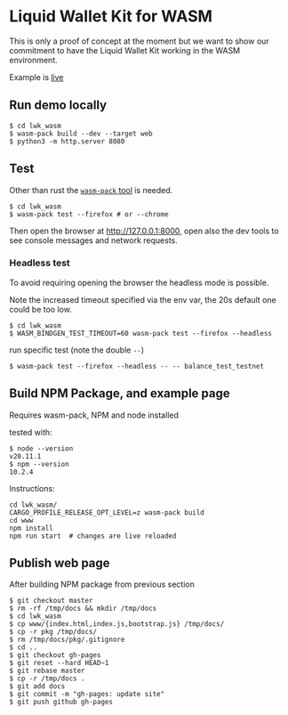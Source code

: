 
# Liquid Wallet Kit for WASM

This is only a proof of concept at the moment but we want to show our commitment to have the 
Liquid Wallet Kit working in the WASM environment.

Example is [live](https://blockstream.github.io/lwk/)

## Run demo locally

```shell
$ cd lwk_wasm
$ wasm-pack build --dev --target web
$ python3 -m http.server 8080
```

## Test

Other than rust the [`wasm-pack` tool](https://rustwasm.github.io/wasm-pack/installer/) is needed.

```shell
$ cd lwk_wasm
$ wasm-pack test --firefox # or --chrome
```

Then open the browser at http://127.0.0.1:8000, open also the dev tools to see console messages and
network requests.

### Headless test

To avoid requiring opening the browser the headless mode is possible.

Note the increased timeout specified via the env var, the 20s default one could be too low.

```
$ cd lwk_wasm
$ WASM_BINDGEN_TEST_TIMEOUT=60 wasm-pack test --firefox --headless
```

run specific test (note the double `--`)

```
$ wasm-pack test --firefox --headless -- -- balance_test_testnet
```

## Build NPM Package, and example page

Requires wasm-pack, NPM and node installed

tested with:

```
$ node --version
v20.11.1
$ npm --version
10.2.4
```

Instructions:

```
cd lwk_wasm/
CARGO_PROFILE_RELEASE_OPT_LEVEL=z wasm-pack build
cd www
npm install
npm run start  # changes are live reloaded
```

## Publish web page

After building NPM package from previous section

```
$ git checkout master
$ rm -rf /tmp/docs && mkdir /tmp/docs
$ cd lwk_wasm
$ cp www/{index.html,index.js,bootstrap.js} /tmp/docs/
$ cp -r pkg /tmp/docs/
$ rm /tmp/docs/pkg/.gitignore
$ cd ..
$ git checkout gh-pages
$ git reset --hard HEAD~1
$ git rebase master
$ cp -r /tmp/docs .
$ git add docs
$ git commit -m "gh-pages: update site"
$ git push github gh-pages
```
